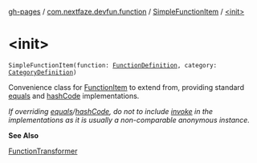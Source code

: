 [gh-pages](../../index.md) / [com.nextfaze.devfun.function](../index.md) / [SimpleFunctionItem](index.md) / [&lt;init&gt;](./-init-.md)

# &lt;init&gt;

`SimpleFunctionItem(function: `[`FunctionDefinition`](../-function-definition/index.md)`, category: `[`CategoryDefinition`](../../com.nextfaze.devfun.category/-category-definition/index.md)`)`

Convenience class for [FunctionItem](../-function-item/index.md) to extend from, providing standard [equals](equals.md) and [hashCode](hash-code.md) implementations.

*If overriding [equals](equals.md)/[hashCode](hash-code.md), do not to include [invoke](../-function-item/invoke.md) in the implementations as it is usually a non-comparable anonymous instance.*

**See Also**

[FunctionTransformer](../-function-transformer/index.md)

